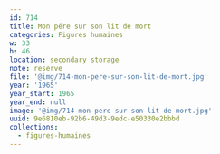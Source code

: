 ```yaml
---
id: 714
title: Mon pére sur son lit de mort
categories: Figures humaines
w: 33
h: 46
location: secondary storage
note: reserve
file: '@img/714-mon-pere-sur-son-lit-de-mort.jpg'
year: '1965'
year_start: 1965
year_end: null
image: '@img/714-mon-pere-sur-son-lit-de-mort.jpg'
uuid: 9e6810eb-92b6-49d3-9edc-e50330e2bbbd
collections:
  - figures-humaines
---
```



